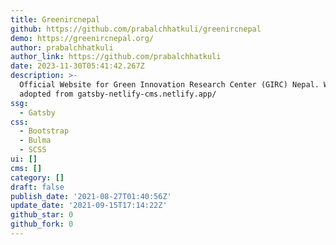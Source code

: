 ```yaml
---
title: Greenircnepal
github: https://github.com/prabalchhatkuli/greenircnepal
demo: https://greenircnepal.org/
author: prabalchhatkuli
author_link: https://github.com/prabalchhatkuli
date: 2023-11-30T05:41:42.267Z
description: >-
  Official Website for Green Innovation Research Center (GIRC) Nepal. Website
  adopted from gatsby-netlify-cms.netlify.app/
ssg:
  - Gatsby
css:
  - Bootstrap
  - Bulma
  - SCSS
ui: []
cms: []
category: []
draft: false
publish_date: '2021-08-27T01:40:56Z'
update_date: '2021-09-15T17:14:22Z'
github_star: 0
github_fork: 0
---
```

